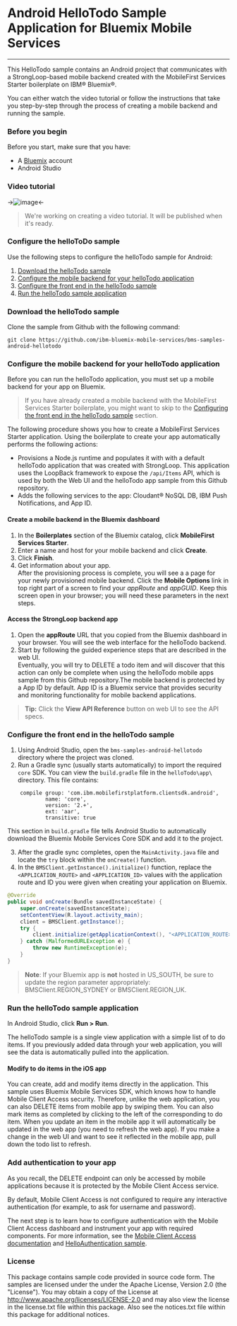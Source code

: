 # Android HelloTodo Sample Application for Bluemix Mobile Services
---
This HelloTodo sample contains an Android project that communicates with a StrongLoop-based mobile backend created with the MobileFirst Services Starter boilerplate on IBM&reg; Bluemix&reg;.

You can either watch the video tutorial or follow the instructions that take you step-by-step through the process of creating a mobile backend and running the sample.

### Before you begin
Before you start, make sure that you have:
* A [Bluemix](http://bluemix.net) account
* Android Studio

### Video tutorial
->![image](video-coming-soon.png)<-
> We're working on creating a video tutorial. It will be published when it's ready.

### Configure the helloToDo sample
Use the following steps to configure the helloTodo sample for Android:

1. [Download the helloTodo sample](#download-the-hellotodo-sample)
2. [Configure the mobile backend for your helloTodo application](#configure-the-mobile-backend-for-your-hellotodo-application)
3. [Configure the front end in the helloTodo sample](#configure-the-front-end-in-the-hellotodo-sample)
4. [Run the helloTodo sample application](#run-the-hellotodo-sample-application)


### Download the helloTodo sample
Clone the sample from Github with the following command:

``git clone https://github.com/ibm-bluemix-mobile-services/bms-samples-android-hellotodo``

### Configure the mobile backend for your helloTodo application

Before you can run the helloTodo application, you must set up a mobile backend for your app on Bluemix.

> If you have already created a mobile backend with the MobileFirst Services Starter boilerplate, you might want to skip to the [Configuring the front end in the helloTodo sample](#configuring-the-front-end-in-the-hellotodo-sample) section.

  The following procedure shows you how to create a MobileFirst Services Starter application. Using the boilerplate to create your app automatically performs the following actions:

* Provisions a Node.js runtime and populates it with with a default helloTodo application that was created with StrongLoop. This application uses the LoopBack framework to expose the `/api/Items` API, which is used by both the Web UI and the helloTodo app sample from this Github repository.
* Adds the following services to the app: Cloudant&reg; NoSQL DB, IBM Push Notifications, and App ID.

#### Create a mobile backend in the  Bluemix dashboard

1.	In the **Boilerplates** section of the Bluemix catalog, click **MobileFirst Services Starter**.
2.	Enter a name and host for your mobile backend and click **Create**.
3.	Click **Finish**.
4. Get information about your app. <br/> After the provisioning process is complete, you will see a a page for your newly provisioned mobile backend. Click the **Mobile Options** link in top right part of a screen to find your *appRoute* and *appGUID*. Keep this screen open in your browser; you will need these parameters in the next steps.

#### Access the StrongLoop backend app
1. Open the **appRoute** URL that you copied from the Bluemix dashboard in your browser. You will see the web interface for the helloTodo backend.
2. Start by following the guided experience steps that are described in the web UI. <br/>Eventually, you will try to DELETE a todo item and will discover that this action can only be complete when using the helloTodo mobile apps sample from this Github repository.The mobile backend is protected by a App ID by default. App ID is a Bluemix service that provides security and monitoring functionality for mobile backend applications.

> **Tip:** Click the **View API Reference** button on web UI to see the API specs.

### Configure the front end in the helloTodo sample

1. Using Android Studio, open the `bms-samples-android-hellotodo` directory where the project was cloned.
2. Run a Gradle sync (usually starts automatically) to import the required `core` SDK. You can view the `build.gradle` file in the `helloTodo\app\` directory.  This file contains:
```Gradle
    compile group: 'com.ibm.mobilefirstplatform.clientsdk.android',
            name: 'core',
            version: '2.+',
            ext: 'aar',
            transitive: true
```

This section in `build.gradle` file tells Android Studio to automatically download the Bluemix Mobile Services Core SDK and add it to the project.

3. After the gradle sync completes, open the `MainActivity.java` file and locate the `try` block within the `onCreate()` function.
4. In the ```BMSClient.getInstance().initialize()``` function, replace the `<APPLICATION_ROUTE>` and ```<APPLICATION_ID>``` values with the application route and ID you were given when creating your application on Bluemix.

```Java
@Override
public void onCreate(Bundle savedInstanceState) {
	super.onCreate(savedInstanceState);
	setContentView(R.layout.activity_main);
	client = BMSClient.getInstance();
	try {
		client.initialize(getApplicationContext(), "<APPLICATION_ROUTE>", "<APPLICATION_ID>", BMSClient.REGION_US_SOUTH);
	} catch (MalformedURLException e) {
		throw new RuntimeException(e);
	}
}   
```
> **Note**: If your Bluemix app is **not** hosted in US_SOUTH, be sure to update the region parameter appropriately: BMSClient.REGION_SYDNEY or BMSClient.REGION_UK.

### Run the helloTodo sample application

In Android Studio, click **Run > Run**.

The helloTodo sample is a single view application with a simple list of to do items. If you previously added data through your web application, you will see the data is automatically pulled into the application.


#### Modify to do items in the iOS app
You can create, add and modify items directly in the application. This sample uses Bluemix Mobile Services SDK, which knows how to handle Mobile Client Access security. Therefore, unlike the web application, you can also DELETE items from mobile app by swiping them. You can also mark items as completed by clicking to the left of the corresponding to do item. When you update an item in the mobile app it will automatically be updated in the web app (you need to refresh the web app). If you make a change in the web UI and want to see it reflected in the mobile app, pull down the todo list to refresh.

### Add authentication to your app
As you recall, the DELETE endpoint can only be accessed by mobile applications because it is protected by the Mobile Client Access service.

By default, Mobile Client Access is not configured to require any interactive authentication (for example, to ask for username and password).

The next step is to learn how to configure authentication with the Mobile Client Access dashboard and instrument your app with required components. For more information, see the  [Mobile Client Access documentation](https://www.bluemix.net/docs/services/mobileaccess/index.html) and [HelloAuthentication sample](https://github.com/ibm-bluemix-mobile-services/bms-samples-android-helloauthentication).

### License
This package contains sample code provided in source code form. The samples are licensed under the under the Apache License, Version 2.0 (the "License"). You may obtain a copy of the License at http://www.apache.org/licenses/LICENSE-2.0 and may also view the license in the license.txt file within this package. Also see the notices.txt file within this package for additional notices.

